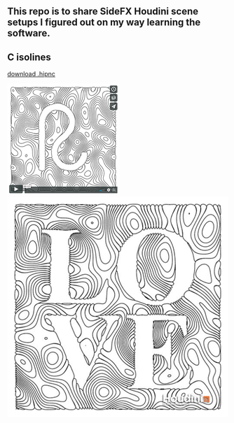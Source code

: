 ## This repo is to share SideFX Houdini scene setups I figured out on my way learning the software.




## C isolines 
[download .hipnc](C_isolines_001.md)
<div>
  <a href="https://vimeo.com/246115410"><img src="C_isolines_vimeo.jpg"></a>
  <img src="C_isolines.jpg">
</div>


